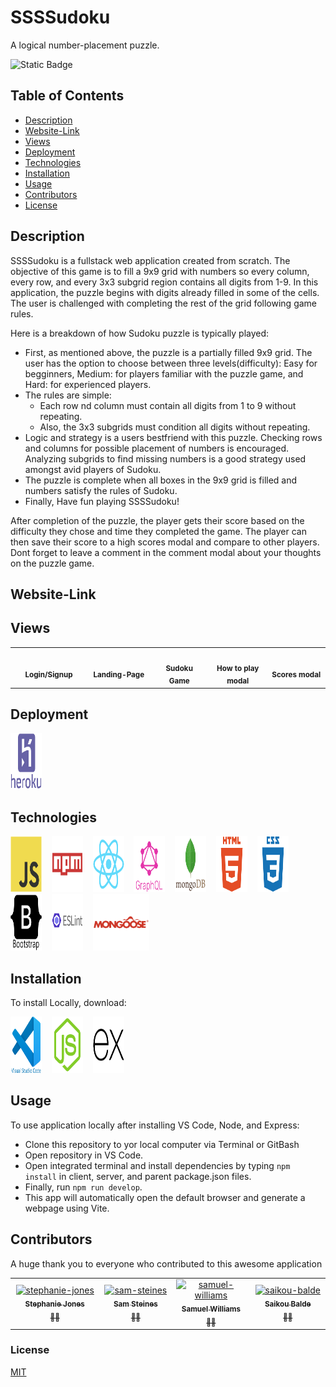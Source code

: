 # SSSSudoku
A logical number-placement puzzle.

![Static Badge](https://img.shields.io/badge/license-MIT-blue.svg)

## Table of Contents
  
  - [Description](#description)
  - [Website-Link](#website-link)
  - [Views](#views)
  - [Deployment](#deployment)
  - [Technologies](#technologies)
  - [Installation](#installation)
  - [Usage](#usage)
  - [Contributors](#contributors)
  - [License](#license)


## Description

SSSSudoku is a fullstack web application created from scratch. The objective of this game is to fill a 9x9 grid with numbers so every column, every row, and every 3x3 subgrid region contains all digits from 1-9. In this application, the puzzle begins with digits already filled in some of the cells. The user is challenged with completing the rest of the grid following game rules.

Here is a breakdown of how Sudoku puzzle is typically played:
  * First, as mentioned above, the puzzle is a partially filled 9x9 grid. The user has the option to choose between three levels(difficulty): Easy for begginners, Medium: for players familiar with the puzzle game, and Hard: for experienced players.
  * The rules are simple:
    * Each row nd column must contain all digits from 1 to 9 without repeating.
    * Also, the 3x3 subgrids must condition all digits without repeating.
  * Logic and strategy is a users bestfriend with this puzzle. Checking rows and columns for possible placement of numbers is encouraged. Analyzing subgrids to find missing numbers is a good strategy used amongst avid players of Sudoku.
  * The puzzle is complete when all boxes in the 9x9 grid is filled and numbers satisfy the rules of Sudoku.
  * Finally, Have fun playing SSSSudoku!

After completion of the puzzle, the player gets their score based on the difficulty they chose and time they completed the game. The player can then save their score to a high scores modal and compare to other players. Dont forget to leave a comment in the comment modal about your thoughts on the puzzle game.

## Website-Link

## Views

<table>
  <tbody>
    <tr>
      <td align="center" align="top" width="12%">
        <img src=""/> <br />
        <sub><b>Login/Signup</b></sub>
        </a>
      </td>
      <td align="center" align="top" width="12%">
        <img src=""/> <br />
        <sub><b>Landing-Page</b></sub>
        </a>
      </td>
      <td align="center" align="top" width="12%">
        <img src=""/> <br />
        <sub><b>Sudoku Game</b></sub>
        </a>
      </td>
      <td align="center" align="top" width="12%">
        <img src=""/> <br />
        <sub><b>How to play modal</b></sub>
        </a>
      </td>
      <td align="center" align="top" width="12%">
        <img src=""/> <br />
        <sub><b>Scores modal</b></sub>
        </a>
      </td>
    </tr>
  </tbody>
</table>


## Deployment

<img height="90" alt="Heroku" height="50" width="50" src="https://raw.githubusercontent.com/devicons/devicon/master/icons/heroku/heroku-plain-wordmark.svg">

## Technologies

<div>
<img height="90" alt="Js" height="50" width="50" src="https://raw.githubusercontent.com/devicons/devicon/master/icons/javascript/javascript-original.svg">
&nbsp;&nbsp;
<img height="90" alt="npm" height="50" width="50" src="https://raw.githubusercontent.com/devicons/devicon/master/icons/npm/npm-original-wordmark.svg">
&nbsp;&nbsp;
<img height="90" alt="react" height="50" width="50" src="https://raw.githubusercontent.com/devicons/devicon/master/icons/react/react-original.svg">
&nbsp;&nbsp;
<img height="90" alt="graphql" height="50" width="50" src="https://raw.githubusercontent.com/devicons/devicon/master/icons/graphql/graphql-plain-wordmark.svg">
&nbsp;&nbsp;
<img height="90" alt="mongodb" height="50" width="50" src="https://raw.githubusercontent.com/devicons/devicon/master/icons/mongodb/mongodb-original-wordmark.svg">
&nbsp;&nbsp;
<img height="90" alt="HTML" height="50" width="50" src="https://raw.githubusercontent.com/devicons/devicon/master/icons/html5/html5-plain-wordmark.svg">
&nbsp;&nbsp;
<img height="90" alt="CSS" height="50" width="50" src="https://raw.githubusercontent.com/devicons/devicon/master/icons/css3/css3-plain-wordmark.svg">
&nbsp;&nbsp;
<img height="90" alt="Bootstrap" height="50" width="50" src="https://raw.githubusercontent.com/devicons/devicon/master/icons/bootstrap/bootstrap-plain-wordmark.svg">
&nbsp;&nbsp;
<img height="90" alt="ESlint" height="50" width="50" src="https://raw.githubusercontent.com/devicons/devicon/master/icons/eslint/eslint-original-wordmark.svg">
&nbsp;&nbsp;
<img height="90" alt="mongoose" height="50" width="90" src="./client/src/assets/images/mongoose-transparent-logo.png">
&nbsp;&nbsp;

## Installation

To install Locally, download:

<div>
<img height="90" alt="Vscode" height="50" width="50" src="https://raw.githubusercontent.com/devicons/devicon/master/icons/vscode/vscode-original-wordmark.svg">
&nbsp;&nbsp;
<img height="90" alt="Node" height="50" width="50" src="https://raw.githubusercontent.com/devicons/devicon/master/icons/nodejs/nodejs-original.svg">
&nbsp;&nbsp;
<img height="90" alt="Express" height="50" width="50" src="https://raw.githubusercontent.com/devicons/devicon/master/icons/express/express-original.svg">
</div>

## Usage

To use application locally after installing VS Code, Node, and Express:

- Clone this repository to yor local computer via Terminal or GitBash
- Open repository in VS Code.
- Open integrated terminal and install dependencies by typing `npm install` in client, server, and parent package.json files.
- Finally, run `npm run develop`.
- This app will automatically open the default browser and generate a webpage using Vite.

## Contributors

A huge thank you to everyone who contributed to this awesome application

<table>
  <tbody>
    <tr>
      <td align="center" align="top" width="12%">
        <a href="https://github.com/sjones-njones">
        <img src="https://avatars.githubusercontent.com/u/132145599?v=4" width="100px" alt="stephanie-jones"/><br />
        <sub><b>Stephanie Jones <br />👩‍💻</b></sub>
        </a>
      </td>
      <td align="center" align="top" width="12%">
        <a href="https://github.com/sam-st">
        <img src="https://avatars.githubusercontent.com/u/52641515?v=4" width="100px" alt="sam-steines"/> <br />
        <sub><b>Sam Steines <br />👨‍💻</b></sub>
        </a>
      </td>
      <td align="center" align="top" width="12%">
        <a href="https://github.com/samt11345">
        <img src="https://avatars.githubusercontent.com/u/130321211?v=4" width="100px" alt="samuel-williams"/><br />
        <sub><b> Samuel Williams <br />👨‍💻</b></sub>
        </a>
      </td>
      <td align="center" align="top" width="12%">
        <a href="https://github.com/SaikouB">
        <img src="https://avatars.githubusercontent.com/u/132960605?v=4" width="100px" alt="saikou-balde"/><br />
        <sub><b>Saikou Balde <br />👨‍💻</b></sub>
        </a>
      </td>              
    </tr>
  </tbody>
</table>

### License

[MIT](LICENSE)